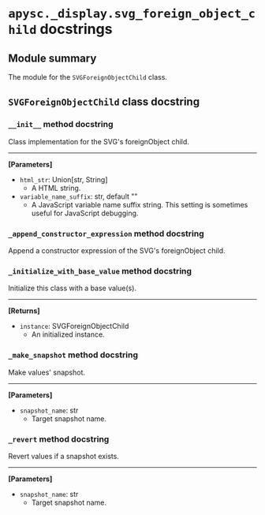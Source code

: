 # `apysc._display.svg_foreign_object_child` docstrings

## Module summary

The module for the `SVGForeignObjectChild` class.

## `SVGForeignObjectChild` class docstring

### `__init__` method docstring

Class implementation for the SVG's foreignObject child.<hr>

**[Parameters]**

- `html_str`: Union[str, String]
  - A HTML string.
- `variable_name_suffix`: str, default ""
  - A JavaScript variable name suffix string. This setting is sometimes useful for JavaScript debugging.

### `_append_constructor_expression` method docstring

Append a constructor expression of the SVG's foreignObject child.

### `_initialize_with_base_value` method docstring

Initialize this class with a base value(s).<hr>

**[Returns]**

- `instance`: SVGForeignObjectChild
  - An initialized instance.

### `_make_snapshot` method docstring

Make values' snapshot.<hr>

**[Parameters]**

- `snapshot_name`: str
  - Target snapshot name.

### `_revert` method docstring

Revert values if a snapshot exists.<hr>

**[Parameters]**

- `snapshot_name`: str
  - Target snapshot name.